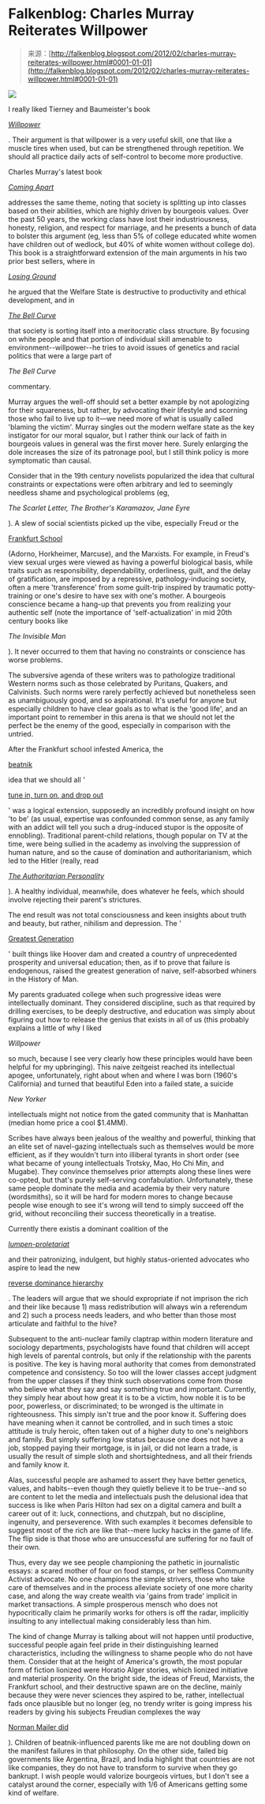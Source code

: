 <!--yml
category: 未分类
date: 2024-05-12 20:35:44
-->

# Falkenblog: Charles Murray Reiterates Willpower

> 来源：[http://falkenblog.blogspot.com/2012/02/charles-murray-reiterates-willpower.html#0001-01-01](http://falkenblog.blogspot.com/2012/02/charles-murray-reiterates-willpower.html#0001-01-01)

[![](img/bfd259181075ee5c3a08e68839db590b.png)](https://blogger.googleusercontent.com/img/b/R29vZ2xl/AVvXsEirSfy_Tb1eG64Pl7mlHCDxZGvY2n4lbAXZyEiHDZaC4GHqopt0RSSVZn7la00h7EBpqmWH0T50ca_JANB5tUkIrqWbThVSLBvnWmu6hgNlpmZlmHj54iB2IYVTbRJQz2cPruqfxg/s1600/murray.jpg)

I really liked Tierney and Baumeister's book

[*Willpower*](http://falkenblog.blogspot.com/2011/12/willpower-for-99.html)

. Their argument is that willpower is a very useful skill, one that like a muscle tires when used, but can be strengthened through repetition. We should all practice daily acts of self-control to become more productive.

Charles Murray's latest book

[*Coming Apart*](http://www.amazon.com/Coming-Apart-State-America-1960-2010/dp/0307453421)

addresses the same theme, noting that society is splitting up into classes based on their abilities, which are highly driven by bourgeois values. Over the past 50 years, the working class have lost their industriousness, honesty, religion, and respect for marriage, and he presents a bunch of data to bolster this argument (eg, less than 5% of college educated white women have children out of wedlock, but 40% of white women without college do). This book is a straightforward extension of the main arguments in his two prior best sellers, where in

[*Losing Ground*](http://www.amazon.com/Losing-Ground-American-1950-1980-Anniversary/dp/0465042333)

he argued that the Welfare State is destructive to productivity and ethical development, and in

[*The Bell Curve*](http://www.amazon.com/Bell-Curve-Intelligence-Structure-Paperbacks/dp/0684824299/ref=pd_sim_b_2)

that society is sorting itself into a meritocratic class structure. By focusing on white people and that portion of individual skill amenable to environment--willpower--he tries to avoid issues of genetics and racial politics that were a large part of

*The Bell Curve*

commentary.

Murray argues the well-off should set a better example by not apologizing for their squareness, but rather, by advocating their lifestyle and scorning those who fail to live up to it—we need more of what is usually called 'blaming the victim'. Murray singles out the modern welfare state as the key instigator for our moral squalor, but I rather think our lack of faith in bourgeois values in general was the first mover here. Surely enlarging the dole increases the size of its patronage pool, but I still think policy is more symptomatic than causal.

Consider that in the 19th century novelists popularized the idea that cultural constraints or expectations were often arbitrary and led to seemingly needless shame and psychological problems (eg,

*The Scarlet Letter, The Brother's Karamazov, Jane Eyre*

). A slew of social scientists picked up the vibe, especially Freud or the

[Frankfurt School](http://pages.gseis.ucla.edu/faculty/kellner/papers/fs.htm)

(Adorno, Horkheimer, Marcuse), and the Marxists. For example, in Freud's view sexual urges were viewed as having a powerful biological basis, while traits such as responsibility, dependability, orderliness, guilt, and the delay of gratification, are imposed by a repressive, pathology-inducing society, often a mere 'transference' from some guilt-trip inspired by traumatic potty-training or one's desire to have sex with one's mother. A bourgeois conscience became a hang-up that prevents you from realizing your authentic self (note the importance of 'self-actualization' in mid 20th century books like

*The Invisible Man*

). It never occurred to them that having no constraints or conscience has worse problems.

The subversive agenda of these writers was to pathologize traditional Western norms such as those celebrated by Puritans, Quakers, and Calvinists. Such norms were rarely perfectly achieved but nonetheless seen as unambiguously good, and so aspirational. It's useful for anyone but especially children to have clear goals as to what is the 'good life', and an important point to remember in this arena is that we should not let the perfect be the enemy of the good, especially in comparison with the untried.

After the Frankfurt school infested America, the

[beatnik](http://www.urbandictionary.com/define.php?term=beatnik)

idea that we should all '

[tune in, turn on, and drop out](http://en.wikipedia.org/wiki/Turn_on,_tune_in,_drop_out)

' was a logical extension, supposedly an incredibly profound insight on how 'to be' (as usual, expertise was confounded common sense, as any family with an addict will tell you such a drug-induced stupor is the opposite of ennobling). Traditional parent-child relations, though popular on TV at the time, were being sullied in the academy as involving the suppression of human nature, and so the cause of domination and authoritarianism, which led to the Hitler (really, read

[*The Authoritarian Personality*](http://www.amazon.com/Authoritarian-Personality-Studies-Prejudice/dp/0393311120)

). A healthy individual, meanwhile, does whatever he feels, which should involve rejecting their parent's strictures.

The end result was not total consciousness and keen insights about truth and beauty, but rather, nihilism and depression. The '

[Greatest Generation](http://en.wikipedia.org/wiki/Greatest_Generation)

' built things like Hoover dam and created a country of unprecedented prosperity and universal education; then, as if to prove that failure is endogenous, raised the greatest generation of naive, self-absorbed whiners in the History of Man.

My parents graduated college when such progressive ideas were intellectually dominant. They considered discipline, such as that required by drilling exercises, to be deeply destructive, and education was simply about figuring out how to release the genius that exists in all of us (this probably explains a little of why I liked

*Willpower*

so much, because I see very clearly how these principles would have been helpful for my upbringing). This naive zeitgeist reached its intellectual apogee, unfortunately, right about when and where I was born (1960's California) and turned that beautiful Eden into a failed state, a suicide

*New Yorker*

intellectuals might not notice from the gated community that is Manhattan (median home price a cool $1.4MM).

Scribes have always been jealous of the wealthy and powerful, thinking that an elite set of navel-gazing intellectuals such as themselves would be more efficient, as if they wouldn't turn into illiberal tyrants in short order (see what became of young intellectuals Trotsky, Mao, Ho Chi Min, and Mugabe). They convince themselves prior attempts along these lines were co-opted, but that's purely self-serving confabulation. Unfortunately, these same people dominate the media and academia by their very nature (wordsmiths), so it will be hard for modern mores to change because people wise enough to see it's wrong will tend to simply succeed off the grid, without reconciling their success theoretically in a treatise.

Currently there existis a dominant coalition of the

[*lumpen-proletariat*](http://www.mltranslations.org/us/rpo/classes/classes4.htm)

and their patronizing, indulgent, but highly status-oriented advocates who aspire to lead the new

[reverse dominance hierarchy](http://falkenblog.blogspot.com/2008/06/reverse-dominance-hierarchies.html)

. The leaders will argue that we should expropriate if not imprison the rich and their like because 1) mass redistribution will always win a referendum and 2) such a process needs leaders, and who better than those most articulate and faithful to the hive?

Subsequent to the anti-nuclear family claptrap within modern literature and sociology departments, psychologists have found that children will accept high levels of parental controls, but only if the relationship with the parents is positive. The key is having moral authority that comes from demonstrated competence and consistency. So too will the lower classes accept judgment from the upper classes if they think such observations come from those who believe what they say and say something true and important. Currently, they simply hear about how great it is to be a victim, how noble it is to be poor, powerless, or discriminated; to be wronged is the ultimate in righteousness. This simply isn't true and the poor know it. Suffering does have meaning when it cannot be controlled, and in such times a stoic attitude is truly heroic, often taken out of a higher duty to one's neighbors and family. But simply suffering low status because one does not have a job, stopped paying their mortgage, is in jail, or did not learn a trade, is usually the result of simple sloth and shortsightedness, and all their friends and family know it.

Alas, successful people are ashamed to assert they have better genetics, values, and habits--even though they quietly believe it to be true--and so are content to let the media and intellectuals push the delusional idea that success is like when Paris Hilton had sex on a digital camera and built a career out of it: luck, connections, and chutzpah, but no discipline, ingenuity, and perseverence. With such examples it becomes defensible to suggest most of the rich are like that--mere lucky hacks in the game of life. The flip side is that those who are unsuccessful are suffering for no fault of their own.

Thus, every day we see people championing the pathetic in journalistic essays: a scared mother of four on food stamps, or her selfless Community Activist advocate. No one champions the simple strivers, those who take care of themselves and in the process alleviate society of one more charity case, and along the way create wealth via 'gains from trade' implicit in market transactions. A simple prosperous mensch who does not hypocritically claim he primarily works for others is off the radar, implicitly insulting to any intellectual making considerably less than him.

The kind of change Murray is talking about will not happen until productive, successful people again feel pride in their distinguishing learned characteristics, including the willingness to shame people who do not have them. Consider that at the height of America's growth, the most popular form of fiction lionized were Horatio Alger stories, which lionized initiative and material prosperity. On the bright side, the ideas of Freud, Marxists, the Frankfurt school, and their destructive spawn are on the decline, mainly because they were never sciences they aspired to be, rather, intellectual fads once plausible but no longer (eg, no trendy writer is going impress his readers by giving his subjects Freudian complexes the way

[Norman Mailer did](http://books.google.com/books?id=tVxNhLyOPEoC&pg=PA18&lpg=PA18&dq=norman+mailer+freudian+themes&source=bl&ots=C00gP6sbSY&sig=IoFENraprhS3DdKeqEnOPQgTQjs&hl=en&sa=X&ei=Et8pT9LoB435ggeqwuHsBA&ved=0CCMQ6AEwAA#v=onepage&q=freud&f=false)

). Children of beatnik-influenced parents like me are not doubling down on the manifest failures in that philosophy. On the other side, failed big governments like Argentina, Brazil, and India highlight that countries are not like companies, they do not have to transform to survive when they go bankrupt. I wish people would valorize bourgeois virtues, but I don't see a catalyst around the corner, especially with 1/6 of Americans getting some kind of welfare.